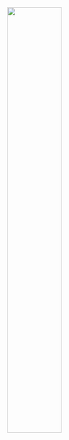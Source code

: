 <img src="https://github.com/user-attachments/assets/164bc4d0-2942-490a-9729-1f452e43df28" width="50%">
